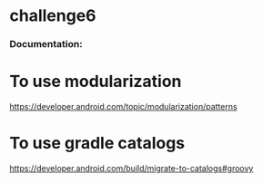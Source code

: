 # challenge6

### Documentation:

# To use modularization
https://developer.android.com/topic/modularization/patterns

# To use gradle catalogs
https://developer.android.com/build/migrate-to-catalogs#groovy
